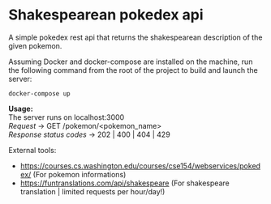 # Shakespearean pokedex api

A simple pokedex rest api that returns the shakespearean description of the given pokemon.

Assuming Docker and docker-compose are installed on the machine, run the following command from the root of the project to build and launch the server: 

```
docker-compose up
```

**Usage:**  
The server runs on localhost:3000  
*Request* -> GET /pokemon/<pokemon_name>  
*Response status codes* -> 202 | 400 | 404 | 429  

External tools:
- https://courses.cs.washington.edu/courses/cse154/webservices/pokedex/ (For pokemon informations)
- https://funtranslations.com/api/shakespeare (For shakespeare translation | limited requests per hour/day!)